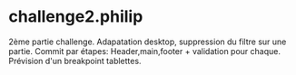 # challenge2.philip
2ème partie challenge.
Adapatation desktop, suppression du filtre sur une partie.
Commit par étapes: Header,main,footer + validation pour chaque.
Prévision d'un breakpoint tablettes.
